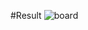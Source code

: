 #Result
![board](https://user-images.githubusercontent.com/68520721/167969858-32d53ec1-45a4-4ca6-a67b-2d435f8447af.gif)
